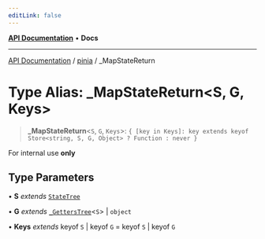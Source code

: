 ```yaml
---
editLink: false
---
```


[**API Documentation**](../../index.md) • **Docs**

***

[API Documentation](../../index.md) / [pinia](../index.md) / \_MapStateReturn

# Type Alias: \_MapStateReturn\<S, G, Keys\>

> **\_MapStateReturn**\<`S`, `G`, `Keys`\>: `{ [key in Keys]: key extends keyof Store<string, S, G, Object> ? Function : never }`

For internal use **only**

## Type Parameters

• **S** *extends* [`StateTree`](StateTree.md)

• **G** *extends* [`_GettersTree`](GettersTree.md)\<`S`\> \| `object`

• **Keys** *extends* keyof `S` \| keyof `G` = keyof `S` \| keyof `G`
